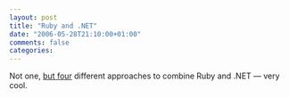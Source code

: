 ```yaml
---
layout: post
title: "Ruby and .NET"
date: "2006-05-28T21:10:00+01:00"
comments: false
categories: 
---
```


<p>Not one, <a href="http://www.infoq.com/news/Ruby-and-dotNET-Destiny">but four</a> different approaches to combine Ruby and .NET &#8212; very cool.</p>


